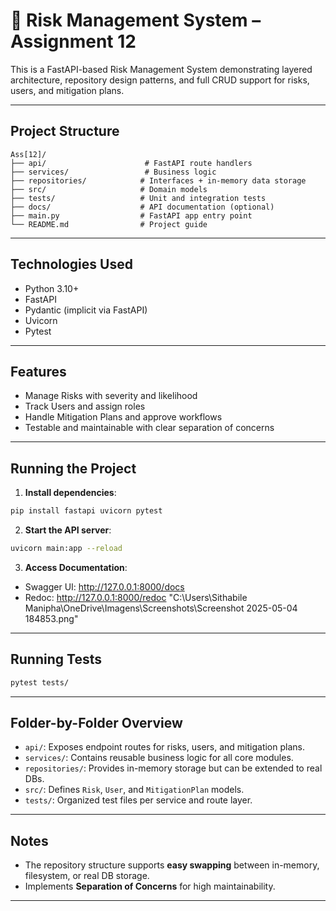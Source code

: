# 📘 Risk Management System – Assignment 12

This is a FastAPI-based Risk Management System demonstrating layered architecture, repository design patterns, and full CRUD support for risks, users, and mitigation plans.

---

## Project Structure
```
Ass[12]/
├── api/                      # FastAPI route handlers
├── services/                 # Business logic
├── repositories/            # Interfaces + in-memory data storage
├── src/                     # Domain models
├── tests/                   # Unit and integration tests
├── docs/                    # API documentation (optional)
├── main.py                  # FastAPI app entry point
└── README.md                # Project guide
```

---

## Technologies Used
- Python 3.10+
- FastAPI
- Pydantic (implicit via FastAPI)
- Uvicorn
- Pytest

---

## Features
- Manage Risks with severity and likelihood
- Track Users and assign roles
- Handle Mitigation Plans and approve workflows
- Testable and maintainable with clear separation of concerns

---

## Running the Project
1. **Install dependencies**:
```bash
pip install fastapi uvicorn pytest
```

2. **Start the API server**:
```bash
uvicorn main:app --reload
```

3. **Access Documentation**:
- Swagger UI: http://127.0.0.1:8000/docs
- Redoc: http://127.0.0.1:8000/redoc
"C:\Users\Sithabile Manipha\OneDrive\Imagens\Screenshots\Screenshot 2025-05-04 184853.png"
---

## Running Tests
```bash
pytest tests/
```

---

## Folder-by-Folder Overview
- `api/`: Exposes endpoint routes for risks, users, and mitigation plans.
- `services/`: Contains reusable business logic for all core modules.
- `repositories/`: Provides in-memory storage but can be extended to real DBs.
- `src/`: Defines `Risk`, `User`, and `MitigationPlan` models.
- `tests/`: Organized test files per service and route layer.

---

## Notes
- The repository structure supports **easy swapping** between in-memory, filesystem, or real DB storage.
- Implements **Separation of Concerns** for high maintainability.

---


